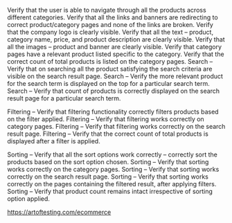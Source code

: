 Verify that the user is able to navigate through all the products across different categories.
Verify that all the links and banners are redirecting to correct product/category pages and none of the links are broken.
Verify that the company logo is clearly visible.
Verify that all the text – product, category name, price, and product description are clearly visible.
Verify that all the images – product and banner are clearly visible.
Verify that category pages have a relevant product listed specific to the category.
Verify that the correct count of total products is listed on the category pages.
Search – Verify that on searching all the product satisfying the search criteria are visible on the search result page.
Search – Verify the more relevant product for the search term is displayed on the top for a particular search term.
Search – Verify that count of products is correctly displayed on the search result page for a particular search term.

Filtering – Verify that filtering functionality correctly filters products based on the filter applied.
Filtering – Verify that filtering works correctly on category pages.
Filtering – Verify that filtering works correctly on the search result page.
Filtering – Verify that the correct count of total products is displayed after a filter is applied.

Sorting – Verify that all the sort options work correctly – correctly sort the products based on the sort option chosen.
Sorting – Verify that sorting works correctly on the category pages.
Sorting – Verify that sorting works correctly on the search result page.
Sorting – Verify that sorting works correctly on the pages containing the filtered result, after applying filters.
Sorting – Verify that product count remains intact irrespective of sorting option applied.


https://artoftesting.com/ecommerce